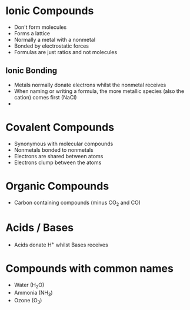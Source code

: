 # Ionic Compounds
- Don't form molecules
- Forms a lattice
- Normally a metal with a nonmetal
- Bonded by electrostatic forces
- Formulas are just ratios and not molecules

## Ionic Bonding
- Metals normally donate electrons whilst the nonmetal receives
- When naming or writing a formula, the more metallic species (also the cation) comes first ($\text{NaCl}$)
- 

# Covalent Compounds
- Synonymous with molecular compounds
- Nonmetals bonded to nonmetals
- Electrons are shared between atoms
- Electrons clump between the atoms

# Organic Compounds
- Carbon containing compounds (minus $\text{CO}_2$ and $\text{CO}$)

# Acids / Bases
- Acids donate $\text{H}^+$ whilst Bases receives

# Compounds with common names
- Water ($\text{H}_2\text{O}$)
- Ammonia ($\text{NH}_3$)
- Ozone ($\text{O}_3$)
